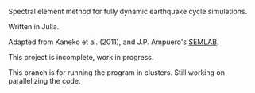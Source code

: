 Spectral element method for fully dynamic earthquake cycle simulations.

Written in Julia.

Adapted from Kaneko et al. (2011), and J.P. Ampuero's [SEMLAB](https://www.mathworks.com/matlabcentral/fileexchange/6154-semlab).

This project is incomplete, work in progress.

This branch is for running the program in clusters. Still working on parallelizing the code.

